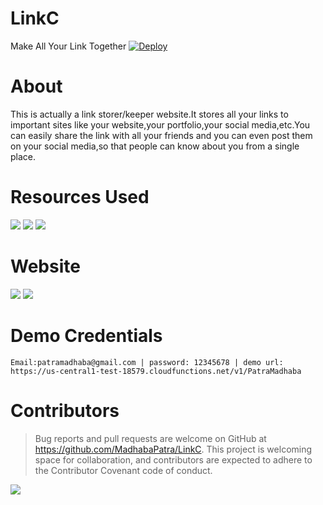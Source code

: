 # LinkC
Make All Your Link Together
[![Deploy](https://www.herokucdn.com/deploy/button.svg)](https://heroku.com/deploy)


# About
This is actually a link storer/keeper website.It stores all your links to important sites like your website,your portfolio,your social media,etc.You can easily share the link with all your friends and you can even post them on your social media,so that people can know about you from a single place.

# Resources Used
![](https://img.shields.io/badge/Heroku-blueviolet.svg?style=for-the-badge&logo=heroku)
![](https://img.shields.io/badge/Firebase-yellow.svg?style=for-the-badge&logo=firebase)
![](https://img.shields.io/badge/Node.js-12.10.0-green.svg?style=for-the-badge&logo=node.js)

# Website

[![](https://img.shields.io/badge/visit-Website-darkcyan.svg?style=for-the-badge&logo=web)](https://madhabapatra.github.io/LinkC)
[![](https://img.shields.io/badge/chaton-Gitter-darkcyan.svg?style=for-the-badge&logo=gitter)](https://gitter.im/link-aggregator/community)

# Demo Credentials
``Email:patramadhaba@gmail.com
 | password: 12345678
 | demo url: https://us-central1-test-18579.cloudfunctions.net/v1/PatraMadhaba
``

# Contributors 
>Bug reports and pull requests are welcome on GitHub at https://github.com/MadhabaPatra/LinkC. This project is welcoming space for collaboration, and contributors are expected to adhere to the Contributor Covenant code of conduct.


<a href="https://github.com/MadhabaPatra/LinkC/graphs/contributors">
  <img src="https://contrib.rocks/image?repo=MadhabaPatra/LinkC" />
</a>
